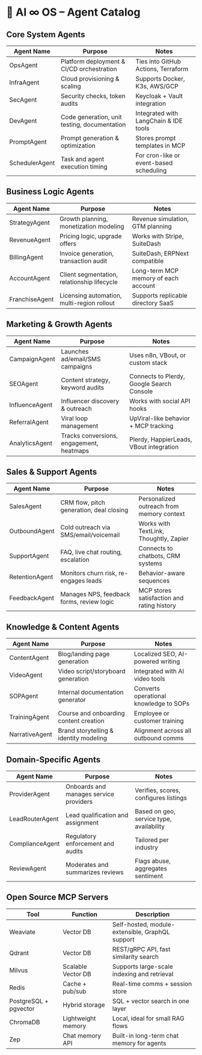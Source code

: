 # 🧠 AI ∞ OS – Agent Catalog

## Core System Agents

| Agent Name        | Purpose                                         | Notes                                           |
|------------------|--------------------------------------------------|-------------------------------------------------|
| OpsAgent         | Platform deployment & CI/CD orchestration       | Ties into GitHub Actions, Terraform             |
| InfraAgent       | Cloud provisioning & scaling                    | Supports Docker, K3s, AWS/GCP                   |
| SecAgent         | Security checks, token audits                   | Keycloak + Vault integration                    |
| DevAgent         | Code generation, unit testing, documentation    | Integrated with LangChain & IDE tools           |
| PromptAgent      | Prompt generation & optimization                | Stores prompt templates in MCP                  |
| SchedulerAgent   | Task and agent execution timing                 | For cron-like or event-based scheduling         |

## Business Logic Agents

| Agent Name         | Purpose                                          | Notes                                       |
|-------------------|--------------------------------------------------|---------------------------------------------|
| StrategyAgent     | Growth planning, monetization modeling           | Revenue simulation, GTM planning            |
| RevenueAgent      | Pricing logic, upgrade offers                    | Works with Stripe, SuiteDash                |
| BillingAgent      | Invoice generation, transaction audit            | SuiteDash, ERPNext compatible               |
| AccountAgent      | Client segmentation, relationship lifecycle      | Long-term MCP memory of each account        |
| FranchiseAgent    | Licensing automation, multi-region rollout       | Supports replicable directory SaaS          |

## Marketing & Growth Agents

| Agent Name        | Purpose                                         | Notes                                            |
|------------------|--------------------------------------------------|--------------------------------------------------|
| CampaignAgent    | Launches ad/email/SMS campaigns                 | Uses n8n, VBout, or custom stack                 |
| SEOAgent         | Content strategy, keyword audits                | Connects to Plerdy, Google Search Console       |
| InfluenceAgent   | Influencer discovery & outreach                 | Works with social API hooks                     |
| ReferralAgent    | Viral loop management                           | UpViral-like behavior + MCP tracking            |
| AnalyticsAgent   | Tracks conversions, engagement, heatmaps        | Plerdy, HappierLeads, VBout integration         |

## Sales & Support Agents

| Agent Name       | Purpose                                         | Notes                                       |
|-----------------|--------------------------------------------------|---------------------------------------------|
| SalesAgent      | CRM flow, pitch generation, deal closing         | Personalized outreach from memory context   |
| OutboundAgent   | Cold outreach via SMS/email/voicemail            | Works with TextLink, Thoughtly, Zapier      |
| SupportAgent    | FAQ, live chat routing, escalation                | Connects to chatbots, CRM systems           |
| RetentionAgent  | Monitors churn risk, re-engages leads            | Behavior-aware sequences                    |
| FeedbackAgent   | Manages NPS, feedback forms, review logic        | MCP stores satisfaction and rating history  |

## Knowledge & Content Agents

| Agent Name      | Purpose                                         | Notes                                        |
|----------------|--------------------------------------------------|----------------------------------------------|
| ContentAgent   | Blog/landing page generation                    | Localized SEO, AI-powered writing           |
| VideoAgent     | Video script/storyboard generation              | Integrated with AI video tools              |
| SOPAgent       | Internal documentation generator                | Converts operational knowledge to SOPs      |
| TrainingAgent  | Course and onboarding content creation          | Employee or customer training               |
| NarrativeAgent | Brand storytelling & identity modeling          | Alignment across all outbound comms         |

## Domain-Specific Agents

| Agent Name         | Purpose                                      | Notes                                      |
|-------------------|-----------------------------------------------|--------------------------------------------|
| ProviderAgent      | Onboards and manages service providers       | Verifies, scores, configures listings      |
| LeadRouterAgent    | Lead qualification and assignment            | Based on geo, service type, availability   |
| ComplianceAgent    | Regulatory enforcement and audits            | Tailored per industry                      |
| ReviewAgent        | Moderates and summarizes reviews             | Flags abuse, aggregates sentiment          |

## Open Source MCP Servers

| Tool       | Function            | Description                                     |
|------------|---------------------|-------------------------------------------------|
| Weaviate   | Vector DB           | Self-hosted, module-extensible, GraphQL support |
| Qdrant     | Vector DB           | REST/gRPC API, fast similarity search           |
| Milvus     | Scalable Vector DB  | Supports large-scale indexing and retrieval     |
| Redis      | Cache + pub/sub     | Real-time comms + session store                 |
| PostgreSQL + pgvector | Hybrid storage | SQL + vector search in one layer              |
| ChromaDB   | Lightweight memory  | Local, ideal for small RAG flows                |
| Zep        | Chat memory API     | Built-in long-term chat memory for agents       |
